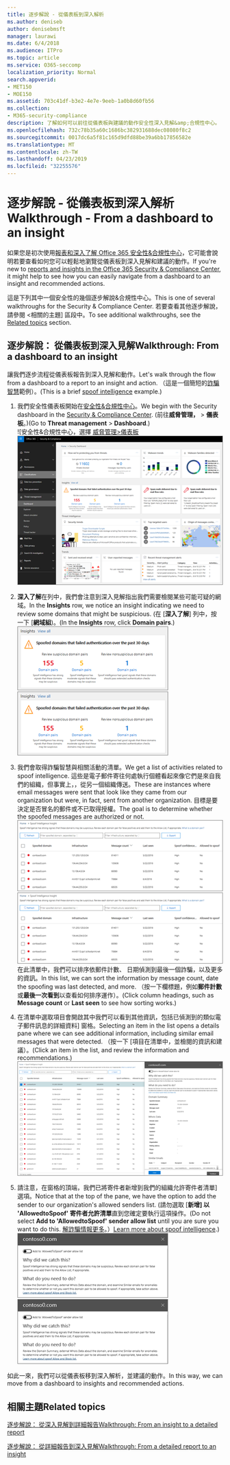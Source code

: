 ```yaml
---
title: 逐步解說 - 從儀表板到深入解析
ms.author: deniseb
author: denisebmsft
manager: laurawi
ms.date: 6/4/2018
ms.audience: ITPro
ms.topic: article
ms.service: O365-seccomp
localization_priority: Normal
search.appverid:
- MET150
- MOE150
ms.assetid: 703c41df-b3e2-4e7e-9eeb-1a0b8d60fb56
ms.collection:
- M365-security-compliance
description: 了解如何可以前往從儀表板與建議的動作安全性深入見解&amp;合規性中心。
ms.openlocfilehash: 732c78b35a60c1686bc382931688dec08080f8c2
ms.sourcegitcommit: 0017dc6a5f81c165d9dfd88be39a6bb17856582e
ms.translationtype: MT
ms.contentlocale: zh-TW
ms.lasthandoff: 04/23/2019
ms.locfileid: "32255576"
---
```

# <a name="walkthrough---from-a-dashboard-to-an-insight"></a><span data-ttu-id="5b94a-103">逐步解說 - 從儀表板到深入解析</span><span class="sxs-lookup"><span data-stu-id="5b94a-103">Walkthrough - From a dashboard to an insight</span></span>

<span data-ttu-id="5b94a-104">如果您是初次使用[報表和深入了解 Office 365 安全性&amp;合規性中心](reports-and-insights-in-security-and-compliance.md)，它可能會說明若要查看如何您可以輕鬆地瀏覽從儀表板到深入見解和建議的動作。</span><span class="sxs-lookup"><span data-stu-id="5b94a-104">If you're new to [reports and insights in the Office 365 Security &amp; Compliance Center](reports-and-insights-in-security-and-compliance.md), it might help to see how you can easily navigate from a dashboard to an insight and recommended actions.</span></span> 
  
<span data-ttu-id="5b94a-105">這是下列其中一個安全性的幾個逐步解說&amp;合規性中心。</span><span class="sxs-lookup"><span data-stu-id="5b94a-105">This is one of several walkthroughs for the Security &amp; Compliance Center.</span></span> <span data-ttu-id="5b94a-106">若要查看其他逐步解說，請參閱 <<c0>相關的主題] 區段中。</span><span class="sxs-lookup"><span data-stu-id="5b94a-106">To see additional walkthroughs, see the [Related topics](#related-topics) section.</span></span> 
  
## <a name="walkthrough-from-a-dashboard-to-an-insight"></a><span data-ttu-id="5b94a-107">逐步解說： 從儀表板到深入見解</span><span class="sxs-lookup"><span data-stu-id="5b94a-107">Walkthrough: From a dashboard to an insight</span></span>

<span data-ttu-id="5b94a-108">讓我們逐步流程從儀表板報告到深入見解和動作。</span><span class="sxs-lookup"><span data-stu-id="5b94a-108">Let's walk through the flow from a dashboard to a report to an insight and action.</span></span> <span data-ttu-id="5b94a-109">（這是一個簡短的[詐騙智慧](learn-about-spoof-intelligence.md)範例）。</span><span class="sxs-lookup"><span data-stu-id="5b94a-109">(This is a brief [spoof intelligence](learn-about-spoof-intelligence.md) example.)</span></span> 
  
1. <span data-ttu-id="5b94a-110">我們安全性儀表板開始在[安全性&amp;合規性中心](https://protection.office.com)。</span><span class="sxs-lookup"><span data-stu-id="5b94a-110">We begin with the Security dashboard in the [Security &amp; Compliance Center](https://protection.office.com).</span></span> <span data-ttu-id="5b94a-111">(前往**威脅管理，** \> **儀表板**。)</span><span class="sxs-lookup"><span data-stu-id="5b94a-111">(Go to **Threat management** \> **Dashboard**.)</span></span><br><span data-ttu-id="5b94a-112">![安全性&amp;合規性中心，選擇 [威脅管理\>儀表板](media/05a38660-eb13-4960-a266-11809c453d95.png)</span><span class="sxs-lookup"><span data-stu-id="5b94a-112">![In the Security &amp; Compliance Center, choose Threat management \> Dashboard](media/05a38660-eb13-4960-a266-11809c453d95.png)</span></span><br>
  
2. <span data-ttu-id="5b94a-113">**深入了解**在列中，我們會注意到深入見解指出我們需要檢閱某些可能可疑的網域。</span><span class="sxs-lookup"><span data-stu-id="5b94a-113">In the **Insights** row, we notice an insight indicating we need to review some domains that might be suspicious.</span></span> <span data-ttu-id="5b94a-114">(在 [**深入了解**] 列中，按一下 [**網域組**)。</span><span class="sxs-lookup"><span data-stu-id="5b94a-114">(In the **Insights** row, click **Domain pairs**.)</span></span><br><span data-ttu-id="5b94a-115">![深入了解列提及詐騙的潛在問題](media/dd1d0cb3-3201-45d7-b41d-18a0944fe85d.png)</span><span class="sxs-lookup"><span data-stu-id="5b94a-115">![The Insights row mentions potential spoofing concerns](media/dd1d0cb3-3201-45d7-b41d-18a0944fe85d.png)</span></span><br>
  
3. <span data-ttu-id="5b94a-116">我們會取得詐騙智慧與相關活動的清單。</span><span class="sxs-lookup"><span data-stu-id="5b94a-116">We get a list of activities related to spoof intelligence.</span></span> <span data-ttu-id="5b94a-117">這些是電子郵件寄往何處執行個體看起來像它們是來自我們的組織，但事實上，，從另一個組織傳送。</span><span class="sxs-lookup"><span data-stu-id="5b94a-117">These are instances where email messages were sent that look like they came from our organization but were, in fact, sent from another organization.</span></span> <span data-ttu-id="5b94a-118">目標是要決定是否冒名的郵件或不已取得授權。</span><span class="sxs-lookup"><span data-stu-id="5b94a-118">The goal is to determine whether the spoofed messages are authorized or not.</span></span><br><span data-ttu-id="5b94a-119">![詐騙智慧深入解析](media/a2e2b4fd-0c1e-499f-8401-cf3089da82fa.png)</span><span class="sxs-lookup"><span data-stu-id="5b94a-119">![Spoof intelligence insights](media/a2e2b4fd-0c1e-499f-8401-cf3089da82fa.png)</span></span><br><span data-ttu-id="5b94a-120">在此清單中，我們可以排序依郵件計數、 日期偵測到最後一個詐騙，以及更多的資訊。</span><span class="sxs-lookup"><span data-stu-id="5b94a-120">In this list, we can sort the information by message count, date the spoofing was last detected, and more.</span></span> <span data-ttu-id="5b94a-121">（按一下欄標題，例如**郵件計數**或**最後一次看到**以查看如何排序運作）。</span><span class="sxs-lookup"><span data-stu-id="5b94a-121">(Click column headings, such as **Message count** or **Last seen** to see how sorting works.)</span></span> 
    
4. <span data-ttu-id="5b94a-122">在清單中選取項目會開啟其中我們可以看到其他資訊，包括已偵測到的類似電子郵件訊息的詳細資料] 窗格。</span><span class="sxs-lookup"><span data-stu-id="5b94a-122">Selecting an item in the list opens a details pane where we can see additional information, including similar email messages that were detected.</span></span> <span data-ttu-id="5b94a-123">（按一下 [項目在清單中，並檢閱的資訊和建議）。</span><span class="sxs-lookup"><span data-stu-id="5b94a-123">(Click an item in the list, and review the information and recommendations.)</span></span><br>![選取項目會開啟 [詳細資料] 窗格](media/7ad1faa5-6ca2-474e-a609-eb275e0a8e59.png)<br>
  
5. <span data-ttu-id="5b94a-125">請注意，在窗格的頂端，我們已將寄件者新增到我們的組織允許寄件者清單] 選項。</span><span class="sxs-lookup"><span data-stu-id="5b94a-125">Notice that at the top of the pane, we have the option to add the sender to our organization's allowed senders list.</span></span> <span data-ttu-id="5b94a-126">(請勿選取 [**新增] 以 'AllowedtoSpoof' 寄件者允許清單**直到您確定要執行這項操作。</span><span class="sxs-lookup"><span data-stu-id="5b94a-126">(Do not select **Add to 'AllowedtoSpoof' sender allow list** until you are sure you want to do this.</span></span> <span data-ttu-id="5b94a-127">[解詐騙情報更多](learn-about-spoof-intelligence.md)。）</span><span class="sxs-lookup"><span data-stu-id="5b94a-127">[Learn more about spoof intelligence](learn-about-spoof-intelligence.md).)</span></span><br><span data-ttu-id="5b94a-128">![您可以授權寄件者](media/caf0c20a-6047-486d-8060-5a229a3de49f.png)</span><span class="sxs-lookup"><span data-stu-id="5b94a-128">![You can authorize a sender](media/caf0c20a-6047-486d-8060-5a229a3de49f.png)</span></span>
  
<span data-ttu-id="5b94a-129">如此一來，我們可以從儀表板移到深入解析，並建議的動作。</span><span class="sxs-lookup"><span data-stu-id="5b94a-129">In this way, we can move from a dashboard to insights and recommended actions.</span></span>
  
## <a name="related-topics"></a><span data-ttu-id="5b94a-130">相關主題</span><span class="sxs-lookup"><span data-stu-id="5b94a-130">Related topics</span></span>

[<span data-ttu-id="5b94a-131">逐步解說： 從深入見解到詳細報告</span><span class="sxs-lookup"><span data-stu-id="5b94a-131">Walkthrough: From an insight to a detailed report</span></span>](from-an-insight-to-a-detailed-report.md)
  
[<span data-ttu-id="5b94a-132">逐步解說： 從詳細報告到深入見解</span><span class="sxs-lookup"><span data-stu-id="5b94a-132">Walkthrough: From a detailed report to an insight</span></span>](from-a-detailed-report-to-an-insight.md)
  

